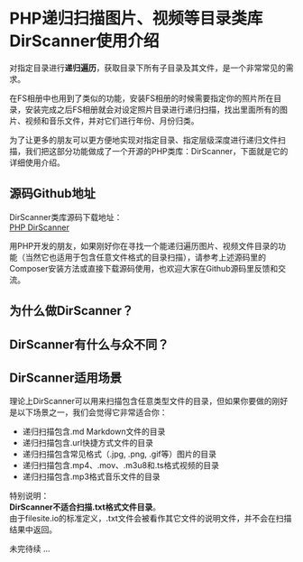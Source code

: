 
# PHP递归扫描图片、视频等目录类库DirScanner使用介绍

对指定目录进行**递归遍历**，获取目录下所有子目录及其文件，是一个非常常见的需求。  

在FS相册中也用到了类似的功能，安装FS相册的时候需要指定你的照片所在目录，安装完成之后FS相册就会对设定照片目录进行递归扫描，找出里面所有的图片、视频和音乐文件，并对它们进行年份、月份归类。  

为了让更多的朋友可以更方便地实现对指定目录、指定层级深度进行递归文件扫描，我们把这部分功能做成了一个开源的PHP类库：DirScanner，下面就是它的详细使用介绍。


## 源码Github地址

DirScanner类库源码下载地址：  
[PHP DirScanner](https://github.com/filesite-io/dirscanner)

用PHP开发的朋友，如果刚好你在寻找一个能递归遍历图片、视频文件目录的功能（当然它也适用于包含任意文件格式的目录扫描），请参考上述源码里的Composer安装方法或直接下载源码使用，也欢迎大家在Github源码里反馈和交流。


## 为什么做DirScanner？



## DirScanner有什么与众不同？



## DirScanner适用场景

理论上DirScanner可以用来扫描包含任意类型文件的目录，但如果你要做的刚好是以下场景之一，我们会觉得它非常适合你：

* 递归扫描包含.md Markdown文件的目录
* 递归扫描包含.url快捷方式文件的目录
* 递归扫描包含常见格式（.jpg, .png, .gif等）图片的目录
* 递归扫描包含.mp4、.mov、.m3u8和.ts格式视频的目录
* 递归扫描包含.mp3格式音乐文件的目录


特别说明：  
**DirScanner不适合扫描.txt格式文件目录**。  
由于filesite.io的标准定义，.txt文件会被看作其它文件的说明文件，并不会在扫描结果中返回。


未完待续
...